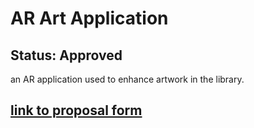 # AR Art Application
## Status: Approved
an AR application used to enhance artwork in the library.
## [link to proposal form](https://pacificedu-my.sharepoint.com/:w:/g/personal/kcanniff_pacific_edu/EaLeLEobVklKsmpOWgoQ2h4BUZ5Ajm1quEZdtyZK7lQ1fA?e=9YIitB)
